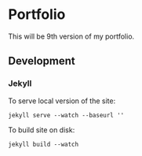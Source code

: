 # Portfolio

This will be 9th version of my portfolio.


## Development


### Jekyll

To serve local version of the site:

```
jekyll serve --watch --baseurl ''
```

To build site on disk:

```
jekyll build --watch
```
